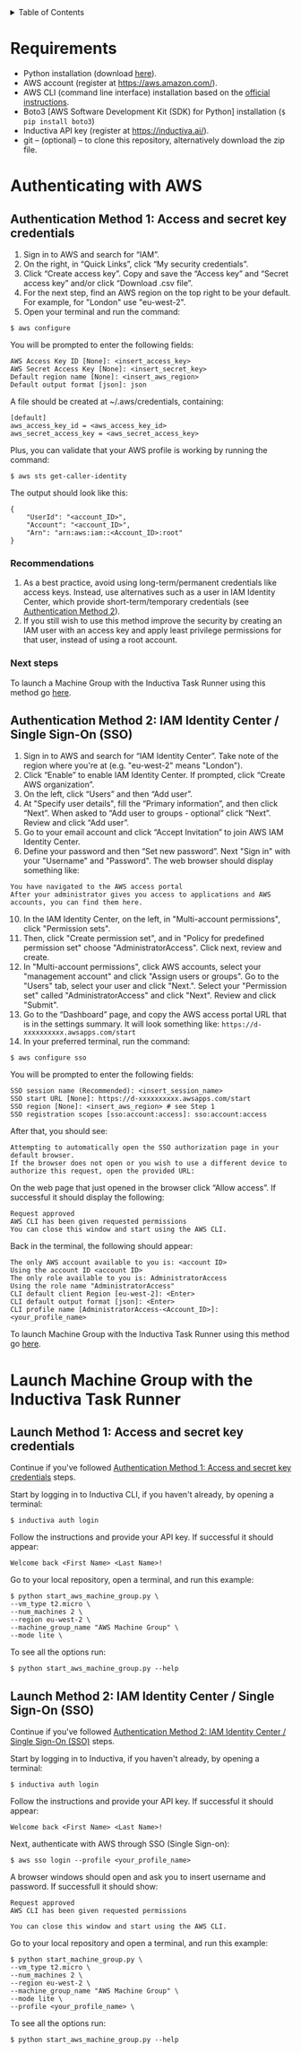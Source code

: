 <details>
<summary>Table of Contents</summary>

- [Requirements](#requirements)
- [Authenticating with AWS](#authenticating-with-aws)
  - [Authentication Method 1: Access and secret key credentials](#authentication-method-1-access-and-secret-key-credentials)
  - [Authentication Method 2: IAM Identity Center / Single Sign-On (SSO)](#authentication-method-2-iam-identity-center--single-sign-on-sso)
- [Launch Machine Group with the Inductiva Task Runner](#launch-machine-group-with-the-inductiva-task-runner)
  - [Launch Method 1: Access and secret key credentials](#launch-method-1-access-and-secret-key-credentials)
  - [Launch Method 2: IAM Identity Center / Single Sign-On (SSO)](#launch-method-2-iam-identity-center--single-sign-on-sso)

</details>
    
# Requirements

* Python installation (download [here](https://www.python.org/downloads/)).
* AWS account (register at https://aws.amazon.com/).
* AWS CLI (command line interface) installation based on the [official instructions](https://docs.aws.amazon.com/cli/latest/userguide/getting-started-install.html).
* Boto3 [AWS Software Development Kit (SDK) for Python] installation (```$ pip install boto3```)
* Inductiva API key (register at https://inductiva.ai/).
* git – (optional) – to clone this repository, alternatively download the zip file.

# Authenticating with AWS
## Authentication Method 1: Access and secret key credentials

1. Sign in to AWS and search for “IAM”. 
2. On the right, in “Quick Links”, click “My security credentials”.
3. Click “Create access key”. Copy and save the “Access key” and “Secret access key” and/or click “Download .csv file”.
4. For the next step, find an AWS region on the top right to be your default. For example, for "London" use "eu-west-2".
5. Open your terminal and run the command:
```console
$ aws configure
```
You will be prompted to enter the following fields:
```
AWS Access Key ID [None]: <insert_access_key>
AWS Secret Access Key [None]: <insert_secret_key>
Default region name [None]: <insert_aws_region>
Default output format [json]: json
```

A file should be created at ~/.aws/credentials, containing:
```
[default]
aws_access_key_id = <aws_access_key_id>
aws_secret_access_key = <aws_secret_access_key>
```
Plus, you can validate that your AWS profile is working by running the command:
```console
$ aws sts get-caller-identity
```

The output should look like this:
```
{
    "UserId": "<account_ID>",
    "Account": "<account_ID>",
    "Arn": "arn:aws:iam::<Account_ID>:root"
}
```

### Recommendations

1.  As a best practice, avoid using long-term/permanent credentials like access keys. Instead, use alternatives such as a user in IAM Identity Center, which provide short-term/temporary credentials (see [Authentication Method 2](#authentication-method-2-iam-identity-center--single-sign-on-sso)).
2.  If you still wish to use this method improve the security by creating an IAM user with an access key and apply least privilege permissions for that user, instead of using a root account.

### Next steps
To launch a Machine Group with the Inductiva Task Runner using this method go [here](#authentication-method-1-access-and-secret-key-credentials).

## Authentication Method 2: IAM Identity Center / Single Sign-On (SSO)

1. Sign in to AWS and search for “IAM Identity Center”. Take note of the region where you're at (e.g. "eu-west-2" means "London").
3. Click “Enable” to enable IAM Identity Center. If prompted, click “Create AWS organization”.
5. On the left, click “Users” and then “Add user”.
6. At "Specify user details", fill the “Primary information”, and then click “Next”. When asked to “Add user to groups - optional” click “Next”. Review and click “Add user”.
7. Go to your email account and click “Accept Invitation” to join AWS IAM Identity Center.
8. Define your password and then “Set new password”. Next "Sign in" with your "Username" and "Password". The web browser should display something like:
```    
You have navigated to the AWS access portal
After your administrator gives you access to applications and AWS accounts, you can find them here.
```

10. In the IAM Identity Center, on the left, in "Multi-account permissions", click "Permission sets".
11. Then, click "Create permission set", and in "Policy for predefined permission set" choose "AdministratorAccess". Click next, review and create.
12. In "Multi-account permissions", click AWS accounts, select your "management account" and click "Assign users or groups". Go to the "Users" tab, select your user and click "Next.". Select your "Permission set" called "AdministratorAccess" and click "Next". Review and click "Submit".
13. Go to the “Dashboard” page, and copy the AWS access portal URL that is in the settings summary. It will look something like: `https://d-xxxxxxxxxx.awsapps.com/start`
14. In your preferred terminal, run the command:
```console
$ aws configure sso
```

You will be prompted to enter the following fields:

```
SSO session name (Recommended): <insert_session_name>
SSO start URL [None]: https://d-xxxxxxxxxx.awsapps.com/start
SSO region [None]: <insert_aws_region> # see Step 1
SSO registration scopes [sso:account:access]: sso:account:access
```

After that, you should see:
```
Attempting to automatically open the SSO authorization page in your default browser.
If the browser does not open or you wish to use a different device to authorize this request, open the provided URL:
```

On the web page that just opened in the browser click “Allow access”.
If successful it should display the following:
```
Request approved
AWS CLI has been given requested permissions
You can close this window and start using the AWS CLI.
```
Back in the terminal, the following should appear:
```
The only AWS account available to you is: <account ID>
Using the account ID <account ID>
The only role available to you is: AdministratorAccess
Using the role name "AdministratorAccess"
CLI default client Region [eu-west-2]: <Enter>
CLI default output format [json]: <Enter>
CLI profile name [AdministratorAccess-<Account_ID>]: <your_profile_name>
```
To launch Machine Group with the Inductiva Task Runner using this method go [here](#authentication-method-2-iam-identity-center--single-sign-on-sso).


# Launch Machine Group with the Inductiva Task Runner
## Launch Method 1: Access and secret key credentials
Continue if you've followed [Authentication Method 1: Access and secret key credentials](#authentication-method-1-access-and-secret-key-credentials) steps.

Start by logging in to Inductiva CLI, if you haven't already, by opening a terminal:
```console
$ inductiva auth login
```
Follow the instructions and provide your API key. If successful it should appear:
```console
Welcome back <First Name> <Last Name>!
```

Go to your local repository, open a terminal, and run this example:
```console
$ python start_aws_machine_group.py \
--vm_type t2.micro \
--num_machines 2 \
--region eu-west-2 \
--machine_group_name "AWS Machine Group" \
--mode lite \
```

To see all the options run:
```console
$ python start_aws_machine_group.py --help
```

## Launch Method 2: IAM Identity Center / Single Sign-On (SSO)

Continue if you've followed [Authentication Method 2: IAM Identity Center / Single Sign-On (SSO)](#authentication-method-2-iam-identity-center--single-sign-on-sso) steps.

Start by logging in to Inductiva, if you haven't already, by opening a terminal:
```console
$ inductiva auth login
```
Follow the instructions and provide your API key. If successful it should appear:
```console
Welcome back <First Name> <Last Name>!
```

Next, authenticate with AWS through SSO (Single Sign-on):
```console
$ aws sso login --profile <your_profile_name>
```

A browser windows should open and ask you to insert username and password. If successfull it should show:
```console
Request approved
AWS CLI has been given requested permissions

You can close this window and start using the AWS CLI.
```

Go to your local repository and open a terminal, and run this example:
```console
$ python start_machine_group.py \
--vm_type t2.micro \
--num_machines 2 \
--region eu-west-2 \
--machine_group_name "AWS Machine Group" \
--mode lite \
--profile <your_profile_name> \
```

To see all the options run:
```console
$ python start_aws_machine_group.py --help
```
